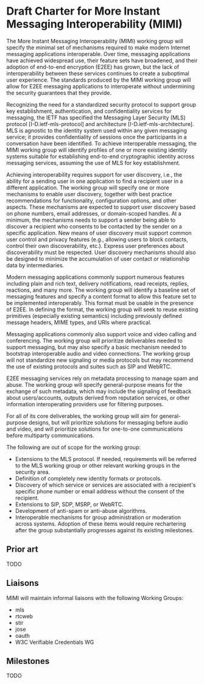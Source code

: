 # Draft Charter for More Instant Messaging Interoperability (MIMI)

The More Instant Messaging Interoperability (MIMI) working group will specify the minimal set of mechanisms required to make modern Internet messaging applications interoperable. Over time, messaging applications have achieved widespread use, their feature sets have broadened, and their adoption of end-to-end encryption (E2EE) has grown, but the lack of interoperability between these services continues to create a suboptimal user experience. The standards produced by the MIMI working group will allow for E2EE messaging applications to interoperate without undermining the security guarantees that they provide. 

Recognizing the need for a standardized security protocol to support group key establishment, authentication, and confidentiality services for messaging, the IETF has specified the Messaging Layer Security (MLS) protocol [I-D.ietf-mls-protocol] and architecture [I-D.ietf-mls-architecture]. MLS is agnostic to the identity system used within any given messaging service; it provides confidentiality of sessions once the participants in a conversation have been identified. To achieve interoperable messaging, the MIMI working group will identify profiles of one or more existing identity systems suitable for establishing end-to-end cryptographic identity across messaging services, assuming the use of MLS for key establishment. 

Achieving interoperability requires support for user discovery, i.e., the ability for a sending user in one application to find a recipient user in a different application. The working group will specify one or more mechanisms to enable user discovery, together with best practice recommendations for functionality, configuration options, and other aspects. These mechanisms are expected to support user discovery based on phone numbers, email addresses, or domain-scoped handles. At a minimum, the mechanisms needs to support a sender being able to discover a recipient who consents to be contacted by the sender on a specific application. New means of user discovery must support common user control and privacy features (e.g., allowing users to block contacts, control their own discoverability, etc.). Express user preferences about discoverability must be respected. User discovery mechanisms should also be designed to minimize the accumulation of user contact or relationship data by intermediaries.

Modern messaging applications commonly support numerous features including plain and rich text, delivery notifications, read receipts, replies, reactions, and many more. The working group will identify a baseline set of messaging features and specify a content format to allow this feature set to be implemented interoperably. This format must be usable in the presence of E2EE. In defining the format, the working group will seek to reuse existing primitives (especially existing semantics) including previously defined message headers, MIME types, and URIs where practical.

Messaging applications commonly also support voice and video calling and conferencing. The working group will prioritize deliverables needed to support messaging, but may also specify a basic mechanism needed to bootstrap interoperable audio and video connections. The working group will not standardize new signaling or media protocols but may recommend the use of existing protocols and suites such as SIP and WebRTC.

E2EE messaging services rely on metadata processing to manage spam and abuse. The working group will specify general-purpose means for the exchange of such metadata, which may include the signaling of feedback about users/accounts, outputs derived from reputation services, or other information interoperating providers use for filtering purposes. 

For all of its core deliverables, the working group will aim for general-purpose designs, but will prioritize solutions for messaging before audio and video, and will prioritize solutions for one-to-one communications before multiparty communications.

The following are out of scope for the working group:

* Extensions to the MLS protocol. If needed, requirements will be referred to the MLS working group or other relevant working groups in the security area.
* Definition of completely new identity formats or protocols.
* Discovery of which service or services are associated with a recipient's specific phone number or email address without the consent of the recipient.
* Extensions to SIP, SDP, MSRP, or WebRTC.
* Development of anti-spam or anti-abuse algorithms.
* Interoperable mechanisms for group administration or moderation across systems. Adoption of these items would require rechartering after the group substantially progresses against its existing milestones.

## Prior art

TODO

## Liaisons

MIMI will maintain informal liaisons with the following Working Groups:

* mls
* rtcweb
* stir
* jose
* oauth
* W3C Verifiable Credentials WG

## Milestones

TODO







 

